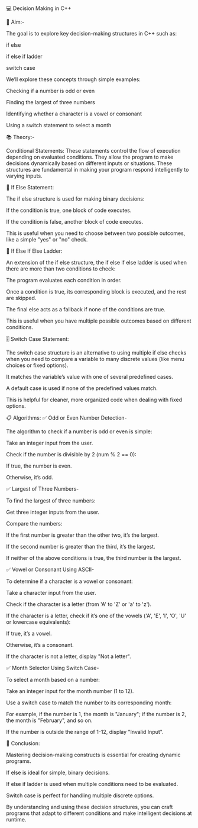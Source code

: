 💻 Decision Making in C++

🎯 Aim:-

The goal is to explore key decision-making structures in C++ such as:

if else

if else if ladder

switch case

We’ll explore these concepts through simple examples:

Checking if a number is odd or even

Finding the largest of three numbers

Identifying whether a character is a vowel or consonant

Using a switch statement to select a month

📚 Theory:-

Conditional Statements:
These statements control the flow of execution depending on evaluated conditions. They allow the program to make decisions dynamically based on different inputs or situations. These structures are fundamental in making your program respond intelligently to varying inputs.

🔄 If Else Statement:

The if else structure is used for making binary decisions:

If the condition is true, one block of code executes.

If the condition is false, another block of code executes.

This is useful when you need to choose between two possible outcomes, like a simple "yes" or "no" check.

🧭 If Else If Else Ladder:

An extension of the if else structure, the if else if else ladder is used when there are more than two conditions to check:

The program evaluates each condition in order.

Once a condition is true, its corresponding block is executed, and the rest are skipped.

The final else acts as a fallback if none of the conditions are true.

This is useful when you have multiple possible outcomes based on different conditions.

🎚️ Switch Case Statement:

The switch case structure is an alternative to using multiple if else checks when you need to compare a variable to many discrete values (like menu choices or fixed options).

It matches the variable’s value with one of several predefined cases.

A default case is used if none of the predefined values match.

This is helpful for cleaner, more organized code when dealing with fixed options.

📋 Algorithms:
✅ Odd or Even Number Detection-

The algorithm to check if a number is odd or even is simple:

Take an integer input from the user.

Check if the number is divisible by 2 (num % 2 == 0):

If true, the number is even.

Otherwise, it’s odd.

✅ Largest of Three Numbers-

To find the largest of three numbers:

Get three integer inputs from the user.

Compare the numbers:

If the first number is greater than the other two, it’s the largest.

If the second number is greater than the third, it’s the largest.

If neither of the above conditions is true, the third number is the largest.

✅ Vowel or Consonant Using ASCII-

To determine if a character is a vowel or consonant:

Take a character input from the user.

Check if the character is a letter (from 'A' to 'Z' or 'a' to 'z').

If the character is a letter, check if it’s one of the vowels ('A', 'E', 'I', 'O', 'U' or lowercase equivalents):

If true, it’s a vowel.

Otherwise, it’s a consonant.

If the character is not a letter, display "Not a letter".

✅ Month Selector Using Switch Case-

To select a month based on a number:

Take an integer input for the month number (1 to 12).

Use a switch case to match the number to its corresponding month:

For example, if the number is 1, the month is "January"; if the number is 2, the month is "February", and so on.

If the number is outside the range of 1-12, display "Invalid Input".

🧠 Conclusion:

Mastering decision-making constructs is essential for creating dynamic programs.

If else is ideal for simple, binary decisions.

If else if ladder is used when multiple conditions need to be evaluated.

Switch case is perfect for handling multiple discrete options.

By understanding and using these decision structures, you can craft programs that adapt to different conditions and make intelligent decisions at runtime.
